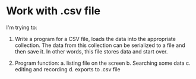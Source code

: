# Work with .csv file

I'm trying to:

1. Write a program for a CSV file, loads the data into the appropriate collection. 
The data from this collection can be serialized to a file and then save it. 
In other words, this file stores data and start over.

2. Program function:
a. listing file on the screen
b. Searching some data
c. editing and recording
d. exports to .csv file








